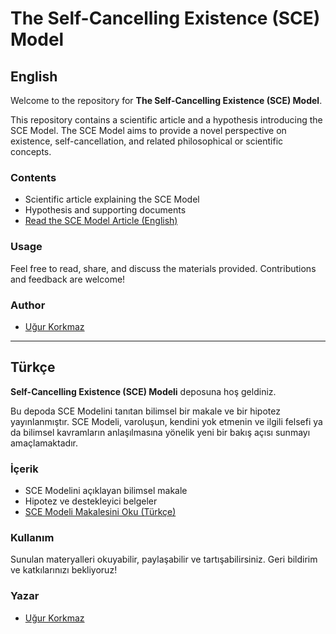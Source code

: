 # The Self-Cancelling Existence (SCE) Model

## English

Welcome to the repository for **The Self-Cancelling Existence (SCE) Model**.

This repository contains a scientific article and a hypothesis introducing the SCE Model. The SCE Model aims to provide a novel perspective on existence, self-cancellation, and related philosophical or scientific concepts.

### Contents

- Scientific article explaining the SCE Model
- Hypothesis and supporting documents
- [Read the SCE Model Article (English)](sce_en.md)

### Usage

Feel free to read, share, and discuss the materials provided. Contributions and feedback are welcome!

### Author

- [Uğur Korkmaz](https://github.com/ugurkorkmaz)

---

## Türkçe

**Self-Cancelling Existence (SCE) Modeli** deposuna hoş geldiniz.

Bu depoda SCE Modelini tanıtan bilimsel bir makale ve bir hipotez yayınlanmıştır. SCE Modeli, varoluşun, kendini yok etmenin ve ilgili felsefi ya da bilimsel kavramların anlaşılmasına yönelik yeni bir bakış açısı sunmayı amaçlamaktadır.

### İçerik

- SCE Modelini açıklayan bilimsel makale
- Hipotez ve destekleyici belgeler
- [SCE Modeli Makalesini Oku (Türkçe)](sce_tr.md)

### Kullanım

Sunulan materyalleri okuyabilir, paylaşabilir ve tartışabilirsiniz. Geri bildirim ve katkılarınızı bekliyoruz!

### Yazar

- [Uğur Korkmaz](https://github.com/ugurkorkmaz)

